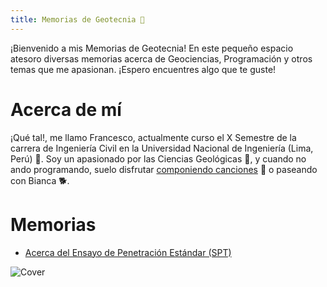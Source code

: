 ```yaml
---
title: Memorias de Geotecnia 🌙
---
```


¡Bienvenido a mis Memorias de Geotecnia! En este pequeño espacio atesoro diversas memorias acerca de Geociencias, Programación y otros temas que me apasionan. ¡Espero encuentres algo que te guste!

# Acerca de mí

¡Qué tal!, me llamo Francesco, actualmente curso el X Semestre de la carrera de Ingeniería Civil en la Universidad Nacional de Ingeniería (Lima, Perú) 🍂. Soy un apasionado por las Ciencias Geológicas 🌱, y cuando no ando programando, suelo disfrutar [componiendo canciones](https://francescofranco.bandcamp.com/track/nube) 🎵 o paseando con Bianca 🐕.

# Memorias
* [Acerca del Ensayo de Penetración Estándar (SPT)](notes/25-04-2022.md)

![Cover](/notes/images/cover_book_2.jpg)
